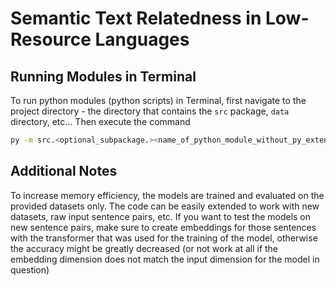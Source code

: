# Semantic Text Relatedness in Low-Resource Languages

## Running Modules in Terminal

To run python modules (python scripts) in Terminal, first navigate to the project directory - the directory that 
contains the `src` package, `data` directory, etc...
Then execute the command
```bash
py -m src.<optional_subpackage.><name_of_python_module_without_py_extension>
```

## Additional Notes

To increase memory efficiency, the models are trained and evaluated on the provided datasets only. The code can
be easily extended to work with new datasets, raw input sentence pairs, etc. If you want to test the models on
new sentence pairs, make sure to create embeddings for those sentences with the transformer that was used for
the training of the model, otherwise the accuracy might be greatly decreased (or not work at all if
the embedding dimension does not match the input dimension for the model in question)